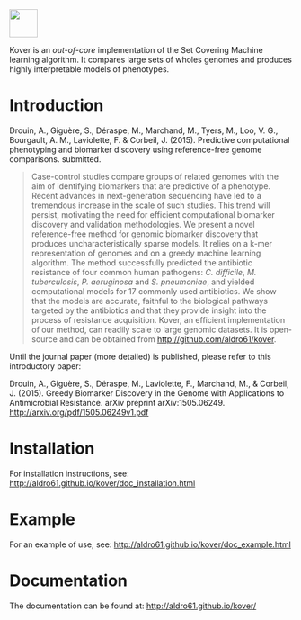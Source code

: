 <img src="http://graal.ift.ulaval.ca/adrouin/kover.png" height="50" />

Kover is an *out-of-core* implementation of the Set Covering Machine learning algorithm. It compares large sets of wholes genomes and produces highly interpretable models of phenotypes.

# Introduction

Drouin, A., Giguère, S., Déraspe, M., Marchand, M., Tyers, M., Loo, V. G., Bourgault, A. M., Laviolette, F. & Corbeil, J. (2015). Predictive computational phenotyping and biomarker discovery using reference-free genome comparisons. submitted.
> Case-control studies compare groups of related genomes with the aim of identifying biomarkers that are predictive of a phenotype.
> Recent advances in next-generation sequencing have led to a tremendous increase in the scale of such studies.
> This trend will persist, motivating the need for efficient computational biomarker discovery and validation methodologies.
> We present a novel reference-free method for genomic biomarker discovery that produces uncharacteristically sparse models.
> It relies on a k-mer representation of genomes and on a greedy machine learning algorithm.
> The method successfully predicted the antibiotic resistance of four common human pathogens: *C. difficile*, *M. tuberculosis*, *P. aeruginosa* and *S. pneumoniae*, and yielded computational models for 17 commonly used antibiotics.
> We show that the models are accurate, faithful to the biological pathways targeted by the antibiotics and that they provide insight into the process of resistance acquisition. 
> Kover, an efficient implementation of our method, can readily scale to large genomic datasets.
> It is open-source and can be obtained from http://github.com/aldro61/kover.

Until the journal paper (more detailed) is published, please refer to this introductory paper:

Drouin, A., Giguère, S., Déraspe, M., Laviolette, F., Marchand, M., & Corbeil, J. (2015). Greedy Biomarker Discovery in the Genome with Applications to Antimicrobial Resistance. arXiv preprint arXiv:1505.06249. http://arxiv.org/pdf/1505.06249v1.pdf

# Installation

For installation instructions, see: http://aldro61.github.io/kover/doc_installation.html

# Example

For an example of use, see: http://aldro61.github.io/kover/doc_example.html

# Documentation

The documentation can be found at: http://aldro61.github.io/kover/
